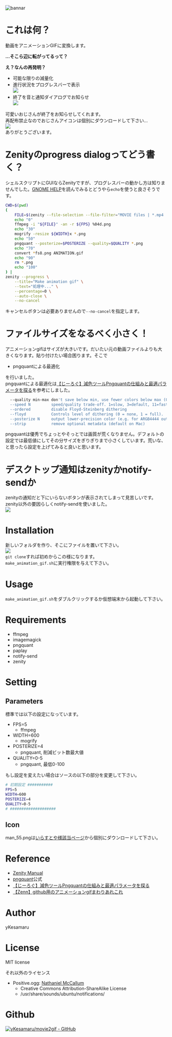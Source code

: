 ![bannar](https://raw.githubusercontent.com/yKesamaru/movie2gif/master/other/bannar.png)
# これは何？
動画をアニメーションGIFに変換します。  
  
**…そこら辺に転がってるって？**  
  
**え？なんの再発明？**  
- 可能な限りの減量化
- 進行状況をプログレスバーで表示  
![](https://raw.githubusercontent.com/yKesamaru/movie2gif/master/other/progress_bar.png)  
- 終了を音と通知ダイアログでお知らせ  
![](https://raw.githubusercontent.com/yKesamaru/movie2gif/master/other/dialog.png)  
  
可愛いおじさんが終了をお知らせしてくれます。  
再配布禁止なのでおじさんアイコンは個別にダウンロードして下さい…  
![](https://raw.githubusercontent.com/yKesamaru/movie2gif/master/other/yurusu.jpg)  
ありがとうございます。
# Zenityのprogress dialogってどう書く？
シェルスクリプトにGUIならZenityですが、プログレスバーの動かし方は知りませんでした。[GNOME HELP](https://help.gnome.org/users/zenity/stable/progress.html.en)を読んでみるとどうやら`echo`を使うと良さそうです。  

```bash
CWD=$(pwd)
(
    FILE=$(zenity --file-selection --file-filter="MOVIE files | *.mp4 | *.avi | *.oga" --title="Select a MOVIE file" --filename="${CWD}/")
    echo "0"
    ffmpeg -i "${FILE}" -an -r ${FPS} %04d.png
    echo "30"
    mogrify -resize ${WIDTH}x *.png
    echo "50"
    pngquant --posterize=$POSTERIZE --quality=$QUALITY *.png
    echo "70"
    convert *fs8.png ANIMATION.gif
    echo "90"
    rm *.png
    echo "100"
) | 
zenity --progress \
    --title="Make animation gif" \
    --text="処理中..." \
    --percentage=0 \
    --auto-close \
    --no-cancel
```
キャンセルボタンは必要ありませんので`--no-cancel`を指定します。  
# ファイルサイズをなるべく小さく！
アニメーションgifはサイズが大きいです。だいたい元の動画ファイルよりも大きくなります。貼り付けたい場合困ります。そこで
- pngquantによる最適化  
  
を行いました。  
pngquantによる最適化は[【じーろぐ】減色ツールPngquantの仕組みと最適パラメータを探る](https://zlog.hateblo.jp/entry/2019/05/05/pngquant)を参考にしました。  
```bash
  --quality min-max don't save below min, use fewer colors below max (0-100)
  --speed N         speed/quality trade-off. 1=slow, 3=default, 11=fast & rough
  --ordered         disable Floyd-Steinberg dithering
  --floyd           Controls level of dithering (0 = none, 1 = full).
  --posterize N     output lower-precision color (e.g. for ARGB4444 output)
  --strip           remove optional metadata (default on Mac)
```
pngquantは優秀でちょっとやそっとでは画質が荒くなりません。デフォルトの設定では最低値にしてその分サイズをぎりぎりまで小さくしています。荒いな、と思ったら設定を上げてみると良いと思います。  
# デスクトップ通知はzenityかnotify-sendか
zenityの通知だと下にいらないボタンが表示されてしまって見苦しいです。zenity以外の要因らしくnotify-sendを使いました。  
![](https://raw.githubusercontent.com/yKesamaru/movie2gif/master/other/notify-send.png)
# Installation
新しいフォルダを作り、そこにファイルを置いて下さい。  
![](https://raw.githubusercontent.com/yKesamaru/movie2gif/master/other/dir.png)  
`git clone`すれば初めからこの様になります。  
`make_animation_gif.sh`に実行権限を与えて下さい。
# Usage
`make_animation_gif.sh`をダブルクリックするか仮想端末から起動して下さい。
# Requirements
- ffmpeg
- imagemagick
- pngquant
- paplay
- notify-send
- zenity
# Setting
## Parameters
標準では以下の設定になっています。
- FPS=5
  - ffmpeg
- WIDTH=600
  - mogrify
- POSTERIZE=4
  - pngquant, 削減ビット数最大値
- QUALITY=0-5
  - pngquant, 最低0-100  
  
もし設定を変えたい場合はソースの以下の部分を変更して下さい。  
```bash
# 初期設定 ###########
FPS=5
WIDTH=600
POSTERIZE=4
QUALITY=0-5
# ####################
```
## Icon
man_55.pngは[いらすとや様該当ページ](https://3.bp.blogspot.com/-1LXBe86Lrs8/Vf-artgLU6I/AAAAAAAAyJE/i5zNuMDWXWo/s800/icon_business_man13.png)から個別にダウンロードして下さい。
# Reference
- [Zenity Manual](https://help.gnome.org/users/zenity/stable/index.html.en)
- [pngquant](https://pngquant.org/)公式
- [【じーろぐ】減色ツールPngquantの仕組みと最適パラメータを探る](https://zlog.hateblo.jp/entry/2019/05/05/pngquant)
- [【Zenn】github用のアニメーションgifまわりあれこれ](https://zenn.dev/ykesamaru/articles/52653d248e854d)
# Author
yKesamaru
# License
MIT license  
  
それ以外のライセンス  
- Positive.ogg: [Nathaniel McCallum](https://launchpad.net/ubuntu/bionic/+source/ubuntu-sounds/+copyright)
  - Creative Commons Attribution-ShareAlike License
  - /usr/share/sounds/ubuntu/notifications/  
# Github
[![yKesamaru/movie2gif - GitHub](https://gh-card.dev/repos/yKesamaru/movie2gif.svg?fullname=)](https://github.com/yKesamaru/movie2gif)